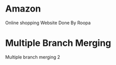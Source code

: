 # Amazon
Online shopping Website
Done By Roopa 

Multiple Branch Merging
=======
Multiple branch merging 2

